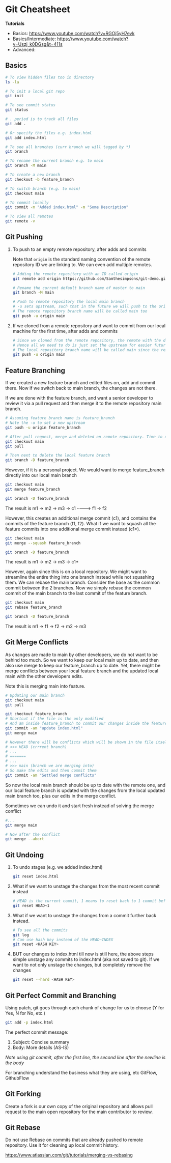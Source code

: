 # Git Cheatsheet

**Tutorials**

- Basics: https://www.youtube.com/watch?v=RGOj5yH7evk
- Basics/Intermediate: https://www.youtube.com/watch?v=Uszj_k0DGsg&t=411s
- Advanced:

## Basics

```bash
# To view hidden files too in directory
ls -la

# To init a local git repo
git init

# To see commit status
git status

# . period is to track all files
git add .

# Or specify the files e.g. index.html
git add index.html

# To see all branches (curr branch we will tagged by *)
git branch

# To rename the current branch e.g. to main
git branch -M main

# To create a new branch
git checkout -b feature_branch

# To switch branch (e.g. to main)
git checkout main

# To commit locally
git commit -m "Added index.html" -m "Some Description"

# To view all remotes
git remote -v
```

## Git Pushing

1. To push to an empty remote repository, after adds and commits

   Note that `origin` is the standard naming convention of the remote repository ID we are linking to. We can even add multiple remotes.

   ```bash
   # Adding the remote repository with an ID called origin
   git remote add origin https://github.com/Samthesimpsons/git-demo.git

   # Rename the current default branch name of master to main
   git branch -M main

   # Push to remote repository the local main branch
   # -u sets upstream, such that in the future we will push to the origin main just by saying git push
   # The remote repository branch name will be called main too
   git push -u origin main
   ```

2. If we cloned from a remote repository and want to commit from our local machine for the first time, after adds and commits

   ```bash
   # Since we cloned from the remote repository, the remote with the default naming convention of origin is setup
   # Hence all we need to do is just set the upstream for easier future pushes from main to origin/main
   # The local repository branch name will be called main since the remote repository branch we cloned from is called main too
   git push -u origin main
   ```

## Feature Branching

If we created a new feature branch and edited files on, add and commit there. Now if we switch back to main branch, the changes are not there.

If we are done with the feature branch, and want a senior developer to review it via a pull request and then merge it to the remote repository main branch.

```bash
# Assuming feature branch name is feature_branch
# Note the -u to set a new upstream
git push -u origin feature_branch

# After pull request, merge and deleted on remote repository. Time to update our local main
git checkout main
git pull

# Then next to delete the local feature branch
git branch -D feature_branch
```

However, if it is a personal project. We would want to merge feature_branch directly into our local main branch

```bash
git checkout main
git merge feature_branch

git branch -D feature_branch
```

The result is
m1 -> m2 -> m3 -> c1
----> f1 -> f2

However, this creates an additional merge commit (c1), and contains the commits of the feature branch (f1, f2). What if we want to squash all the feature commits into one additional merge commit instead (c1\*).

```bash
git checkout main
git merge --squash feature_branch

git branch -D feature_branch
```

The result is
m1 -> m2 -> m3 -> c1\*

However, again since this is on a local repository. We might want to streamline the entire thing into one branch instead while not squashing them. We can rebase the main branch. Consider the base as the common commit between the 2 branches. Now we simply rebase the common commit of the main branch to the last commit of the feature branch.

```bash
git checkout main
git rebase feature_branch

git branch -D feature_branch
```

The result is
m1 -> f1 -> f2 -> m2 -> m3

## Git Merge Conflicts

As changes are made to main by other developers, we do not want to be behind too much. So we want to keep our local main up to date, and then also use merge to keep our feature_branch up to date. Yet, there might be merge conflicts between your local feature branch and the updated local main with the other developers edits.

Note this is merging main into feature.

```bash
# Updating our main branch
git checkout main
git pull

git checkout feature_branch
# Shortcut if the file is the only modified
# And am inside feature_branch to commit our changes inside the feature branch
git commit -am "update index.html"
git merge main

# However there will be conflicts which will be shown in the file itself, for this e.g. index.html
# <<< HEAD (crrrent branch)
# ...
# =======
# ...
# >>> main (branch we are merging into)
# So make the edits and then commit them
git commit -am "Settled merge conflicts"
```

So now the local main branch should be up to date with the remote one, and our local feature branch is updated with the changes from the local updated main branch too, plus our edits in the merge conflict.

Sometimes we can undo it and start fresh instead of solving the merge conflict

```bash
#...
git merge main

# Now after the conflict
git merge --abort
```

## Git Undoing

1. To undo stages (e.g. we added index.html)

   ```bash
   git reset index.html
   ```

2. What if we want to unstage the changes from the most recent commit instead

   ```bash
   # HEAD is the current commit, 1 means to reset back to 1 commit before the HEAD
   git reset HEAD~1
   ```

3. What if we want to unstage the changes from a commit further back instead.

   ```bash
   # To see all the commits
   git log
   # Can use hash key instead of the HEAD~INDEX
   git reset <HASH KEY>
   ```

4. BUT our changes to index.html till now is still here, the above steps simple unstage any commits to index.html (aka not saved to git). If we want to not only unstage the changes, but completely remove the changes

   ```bash
   git reset --hard <HASH KEY>
   ```

## Git Perfect Commit and Branching

Using patch, git goes through each chunk of change for us to choose (Y for Yes, N for No, etc.)

```bash
git add -p index.html
```

The perfect commit message:

1. Subject: Concise summary
2. Body: More details (AS-IS)

_Note using git commit, after the first line, the second line after the newline is the body_

For branching understand the business what they are using, etc GitFlow, GithubFlow

## Git Forking

Create a fork is our own copy of the original repository and allows pull request to the main open repository for the main contributor to review.

## Git Rebase

Do not use Rebase on commits that are already pushed to remote repository. Use it for cleaning up local commit history.

https://www.atlassian.com/git/tutorials/merging-vs-rebasing

